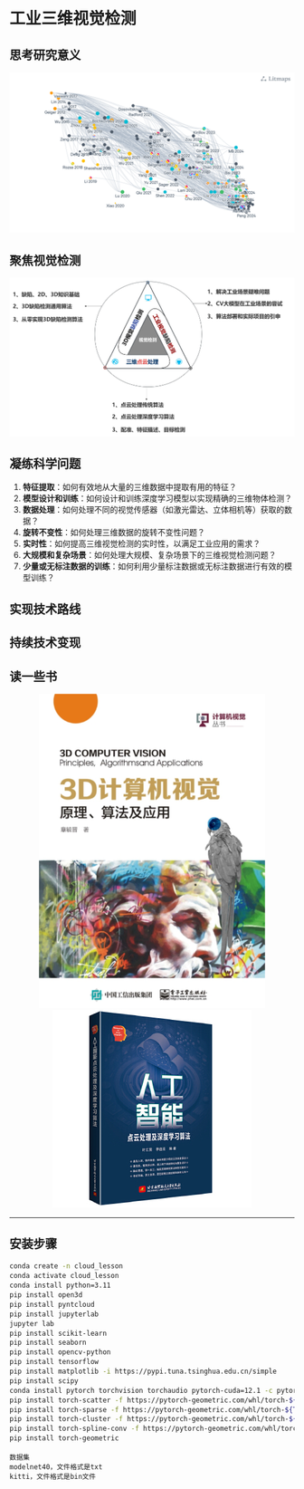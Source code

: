 <!--
 * @Author: wangwei83 wangwei83@cuit.edu.cn
 * @Date: 2024-05-27 15:00:27
 * @LastEditors: wangwei83 wangwei83@cuit.edu.cn
 * @LastEditTime: 2024-05-27 20:33:32
 * @FilePath: /wangwei/X-23d-Y-ai-Z-detection/README.md
 * @Description: 这是默认设置,请设置`customMade`, 打开koroFileHeader查看配置 进行设置: https://github.com/OBKoro1/koro1FileHeader/wiki/%E9%85%8D%E7%BD%AE
-->
# 工业三维视觉检测

## 思考研究意义

<div align="center">
    <img src="./image/litmaps.png" width="800"/>
</div>

## 聚焦视觉检测

<div align="center">
    <img src="./image/research&engineer.png" width="600"/>
</div>

## 凝练科学问题

1. **特征提取**：如何有效地从大量的三维数据中提取有用的特征？
2. **模型设计和训练**：如何设计和训练深度学习模型以实现精确的三维物体检测？
3. **数据处理**：如何处理不同的视觉传感器（如激光雷达、立体相机等）获取的数据？
4. **旋转不变性**：如何处理三维数据的旋转不变性问题？
5. **实时性**：如何提高三维视觉检测的实时性，以满足工业应用的需求？
6. **大规模和复杂场景**：如何处理大规模、复杂场景下的三维视觉检测问题？
7. **少量或无标注数据的训练**：如何利用少量标注数据或无标注数据进行有效的模型训练？

## 实现技术路线

## 持续技术变现

## 读一些书

<div align="center">
    <img src="image/3D计算机视觉.png" width="400"/>
</div>

<div align="center">
    <img src="image/人工智能点云处理机深度学习算法.jpg"/>
</div>

---

## 安装步骤

```bash
conda create -n cloud_lesson
conda activate cloud_lesson
conda install python=3.11
pip install open3d
pip install pyntcloud
pip install jupyterlab
jupyter lab
pip install scikit-learn
pip install seaborn
pip install opencv-python
pip install tensorflow
pip install matplotlib -i https://pypi.tuna.tsinghua.edu.cn/simple
pip install scipy
conda install pytorch torchvision torchaudio pytorch-cuda=12.1 -c pytorch -c nvidia
pip install torch-scatter -f https://pytorch-geometric.com/whl/torch-${TORCH}+${CUDA}.html
pip install torch-sparse -f https://pytorch-geometric.com/whl/torch-${TORCH}+${CUDA}.html
pip install torch-cluster -f https://pytorch-geometric.com/whl/torch-${TORCH}+${CUDA}.html
pip install torch-spline-conv -f https://pytorch-geometric.com/whl/torch-${TORCH}+${CUDA}.html
pip install torch-geometric

数据集
modelnet40，文件格式是txt
kitti，文件格式是bin文件